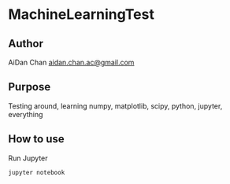 # MachineLearningTest

## Author
AiDan Chan <aidan.chan.ac@gmail.com>

## Purpose
Testing around, learning numpy, matplotlib, scipy, python, jupyter, everything

## How to use
Run Jupyter
```
jupyter notebook
```
